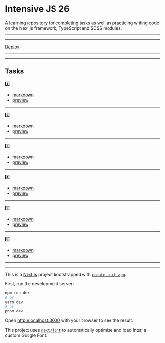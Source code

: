 # Intensive JS 26

A learning repository for completing tasks as well as practicing writing code on the Next.js framework, TypeScript and SCSS modules.

---
---

 [Deploy](https://aston-trainee-js.vercel.app/)

---
---

## Tasks

1️⃣

* [markdown](https://github.com/Tatty13/aston_trainee_js/blob/homeWork_01/task_01.md)
* [preview](https://aston-trainee-j939sne8t-tatty13.vercel.app/)

---
2️⃣

* [markdown](https://github.com/Tatty13/aston_trainee_js/blob/homeWork_02/task_02.md)
* [preview](https://aston-trainee-68dosf2gj-tatty13.vercel.app/homework_02)

---
3️⃣

* [markdown](https://github.com/Tatty13/aston_trainee_js/blob/homeWork_03/task_03.md)
* [preview](https://aston-trainee-m3y0x8mri-tatty13.vercel.app/homework_03)

---
4️⃣

* [markdown](https://github.com/Tatty13/aston_trainee_js/blob/homeWork_04/task_04.md)
* [preview](https://aston-trainee-c8qwfgv8e-tatty13.vercel.app/homework_04)

---
5️⃣

* [markdown](https://github.com/Tatty13/aston_trainee_js/blob/homeWork_05/task_05.md)
* [preview](https://aston-trainee-75xsxbvjv-tatty13.vercel.app/homework_05)

---
6️⃣

* [markdown](https://github.com/Tatty13/aston_trainee_js/blob/homeWork_06/task_06.md)
* [preview](https://aston-trainee-2aow7fneu-tatty13.vercel.app/homework_06)

---
---

This is a [Next.js](https://nextjs.org/) project bootstrapped with [`create-next-app`](https://github.com/vercel/next.js/tree/canary/packages/create-next-app).

First, run the development server:

```bash
npm run dev
# or
yarn dev
# or
pnpm dev
```

Open [http://localhost:3000](http://localhost:3000) with your browser to see the result.

This project uses [`next/font`](https://nextjs.org/docs/basic-features/font-optimization) to automatically optimize and load Inter, a custom Google Font.
